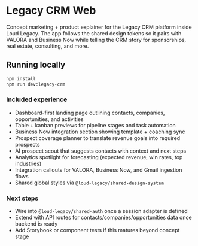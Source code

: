 # Legacy CRM Web

Concept marketing + product explainer for the Legacy CRM platform inside Loud Legacy. The app follows the shared design tokens so it pairs with VALORA and Business Now while telling the CRM story for sponsorships, real estate, consulting, and more.

## Running locally
```bash
npm install
npm run dev:legacy-crm
```

### Included experience
- Dashboard-first landing page outlining contacts, companies, opportunities, and activities
- Table + kanban previews for pipeline stages and task automation
- Business Now integration section showing template + coaching sync
- Prospect coverage planner to translate revenue goals into required prospects
- AI prospect scout that suggests contacts with context and next steps
- Analytics spotlight for forecasting (expected revenue, win rates, top industries)
- Integration callouts for VALORA, Business Now, and Gmail ingestion flows
- Shared global styles via `@loud-legacy/shared-design-system`

### Next steps
- Wire into `@loud-legacy/shared-auth` once a session adapter is defined
- Extend with API routes for contacts/companies/opportunities data once backend is ready
- Add Storybook or component tests if this matures beyond concept stage
